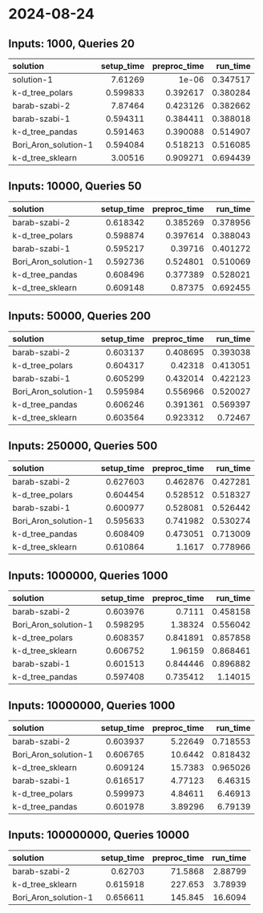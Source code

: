 # 2024-08-24

## Inputs: 1000, Queries 20

| solution             |   setup_time |   preproc_time |   run_time |
|:---------------------|-------------:|---------------:|-----------:|
| solution-1           |     7.61269  |       1e-06    |   0.347517 |
| k-d_tree_polars      |     0.599833 |       0.392617 |   0.380284 |
| barab-szabi-2        |     7.87464  |       0.423126 |   0.382662 |
| barab-szabi-1        |     0.594311 |       0.384411 |   0.388018 |
| k-d_tree_pandas      |     0.591463 |       0.390088 |   0.514907 |
| Bori_Aron_solution-1 |     0.594084 |       0.518213 |   0.516085 |
| k-d_tree_sklearn     |     3.00516  |       0.909271 |   0.694439 |

## Inputs: 10000, Queries 50

| solution             |   setup_time |   preproc_time |   run_time |
|:---------------------|-------------:|---------------:|-----------:|
| barab-szabi-2        |     0.618342 |       0.385269 |   0.378956 |
| k-d_tree_polars      |     0.598874 |       0.397614 |   0.388043 |
| barab-szabi-1        |     0.595217 |       0.39716  |   0.401272 |
| Bori_Aron_solution-1 |     0.592736 |       0.524801 |   0.510069 |
| k-d_tree_pandas      |     0.608496 |       0.377389 |   0.528021 |
| k-d_tree_sklearn     |     0.609148 |       0.87375  |   0.692455 |

## Inputs: 50000, Queries 200

| solution             |   setup_time |   preproc_time |   run_time |
|:---------------------|-------------:|---------------:|-----------:|
| barab-szabi-2        |     0.603137 |       0.408695 |   0.393038 |
| k-d_tree_polars      |     0.604317 |       0.42318  |   0.413051 |
| barab-szabi-1        |     0.605299 |       0.432014 |   0.422123 |
| Bori_Aron_solution-1 |     0.595984 |       0.556966 |   0.520027 |
| k-d_tree_pandas      |     0.606246 |       0.391361 |   0.569397 |
| k-d_tree_sklearn     |     0.603564 |       0.923312 |   0.72467  |

## Inputs: 250000, Queries 500

| solution             |   setup_time |   preproc_time |   run_time |
|:---------------------|-------------:|---------------:|-----------:|
| barab-szabi-2        |     0.627603 |       0.462876 |   0.427281 |
| k-d_tree_polars      |     0.604454 |       0.528512 |   0.518327 |
| barab-szabi-1        |     0.600977 |       0.528081 |   0.526442 |
| Bori_Aron_solution-1 |     0.595633 |       0.741982 |   0.530274 |
| k-d_tree_pandas      |     0.608409 |       0.473051 |   0.713009 |
| k-d_tree_sklearn     |     0.610864 |       1.1617   |   0.778966 |

## Inputs: 1000000, Queries 1000

| solution             |   setup_time |   preproc_time |   run_time |
|:---------------------|-------------:|---------------:|-----------:|
| barab-szabi-2        |     0.603976 |       0.7111   |   0.458158 |
| Bori_Aron_solution-1 |     0.598295 |       1.38324  |   0.556042 |
| k-d_tree_polars      |     0.608357 |       0.841891 |   0.857858 |
| k-d_tree_sklearn     |     0.606752 |       1.96159  |   0.868461 |
| barab-szabi-1        |     0.601513 |       0.844446 |   0.896882 |
| k-d_tree_pandas      |     0.597408 |       0.735412 |   1.14015  |

## Inputs: 10000000, Queries 1000

| solution             |   setup_time |   preproc_time |   run_time |
|:---------------------|-------------:|---------------:|-----------:|
| barab-szabi-2        |     0.603937 |        5.22649 |   0.718553 |
| Bori_Aron_solution-1 |     0.606765 |       10.6442  |   0.818432 |
| k-d_tree_sklearn     |     0.609124 |       15.7383  |   0.965026 |
| barab-szabi-1        |     0.616517 |        4.77123 |   6.46315  |
| k-d_tree_polars      |     0.599973 |        4.84611 |   6.46913  |
| k-d_tree_pandas      |     0.601978 |        3.89296 |   6.79139  |

## Inputs: 100000000, Queries 10000

| solution             |   setup_time |   preproc_time |   run_time |
|:---------------------|-------------:|---------------:|-----------:|
| barab-szabi-2        |     0.62703  |        71.5868 |    2.88799 |
| k-d_tree_sklearn     |     0.615918 |       227.653  |    3.78939 |
| Bori_Aron_solution-1 |     0.656611 |       145.845  |   16.6094  |